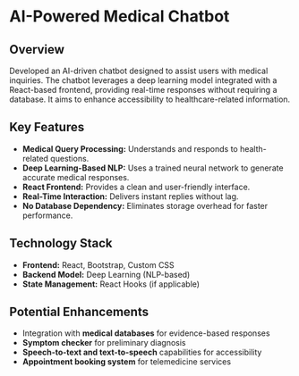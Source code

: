 # AI-Powered Medical Chatbot

## Overview  
Developed an AI-driven chatbot designed to assist users with medical inquiries. The chatbot leverages a deep learning model integrated with a React-based frontend, providing real-time responses without requiring a database. It aims to enhance accessibility to healthcare-related information.  

## Key Features  
- **Medical Query Processing:** Understands and responds to health-related questions.  
- **Deep Learning-Based NLP:** Uses a trained neural network to generate accurate medical responses.  
- **React Frontend:** Provides a clean and user-friendly interface.  
- **Real-Time Interaction:** Delivers instant replies without lag.  
- **No Database Dependency:** Eliminates storage overhead for faster performance.  

## Technology Stack  
- **Frontend:** React, Bootstrap, Custom CSS  
- **Backend Model:** Deep Learning (NLP-based)  
- **State Management:** React Hooks (if applicable)  

## Potential Enhancements  
- Integration with **medical databases** for evidence-based responses  
- **Symptom checker** for preliminary diagnosis  
- **Speech-to-text and text-to-speech** capabilities for accessibility  
- **Appointment booking system** for telemedicine services  
